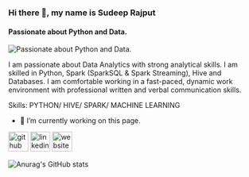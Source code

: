 ### Hi there 👋, my name is Sudeep Rajput
#### Passionate about Python and Data.
![Passionate about Python and Data.](https://media-exp1.licdn.com/dms/image/C4E16AQFizli248KPDw/profile-displaybackgroundimage-shrink_200_800/0/1620063772112?e=1627516800&v=beta&t=4GwFDWwsjlaJXTnyBzQ_sY9UI7AXmjyfm9FoLXXUk2U)

I am passionate about Data Analytics with strong analytical skills. I am skilled in Python, Spark (SparkSQL & Spark Streaming), Hive and Databases.
​I am comfortable working in a fast-paced, dynamic work environment with professional written and verbal communication skills.

Skills: PYTHON/ HIVE/ SPARK/ MACHINE LEARNING

- 🔭 I’m currently working on this page. 


[<img src='https://cdn.jsdelivr.net/npm/simple-icons@3.0.1/icons/github.svg' alt='github' height='40'>](https://github.com/https://github.com/SudeepRajput21)  [<img src='https://cdn.jsdelivr.net/npm/simple-icons@3.0.1/icons/linkedin.svg' alt='linkedin' height='40'>](https://www.linkedin.com/in/https://www.linkedin.com/in/sudeeprajput//)  [<img src='https://cdn.jsdelivr.net/npm/simple-icons@3.0.1/icons/icloud.svg' alt='website' height='40'>](https://www.sudeeprajput.com/)  







![Anurag's GitHub stats](https://github-readme-stats.vercel.app/api?username=SudeepRajput21&hide=contribs,prs)
